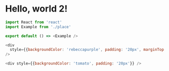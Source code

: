 # Hello, world 2!

```js
import React from 'react'
import Example from './place'

export default () => <Example />
```

```js render=true
<div
  style={{backgroundColor: 'rebeccapurple', padding: '20px', marginTop: '20px'}}
/>
```

```js live=true
<div style={{backgroundColor: 'tomato', padding: '20px'}} />
```